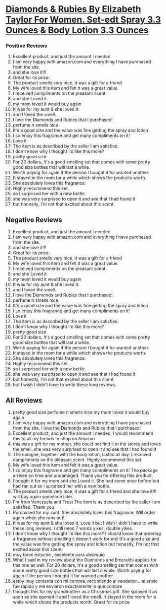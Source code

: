 # [Diamonds &amp; Rubies By Elizabeth Taylor For Women. Set-edt Spray 3.3 Ounces &amp; Body Lotion 3.3 Ounces](https://products.checkmycream.com/products/Diamonds-and-Rubies-By-Elizabeth-Taylor-For-Women.-Set-edt-Spray-3.3-Ounces-and-Body-Lotion-3.3-Ounces.html)

### Positive Reviews

<ol>
      <li>Excellent product,  and just the amount I needed</li>
      <li>I am very happy with amazon.com and everything I have purchased from the site.   </li>
      <li>and she love it!!!</li>
      <li>Great for its price.</li>
      <li>The product smells very nice, it was a gift for a friend</li>
      <li>My wife loved this item and felt it was a great value.</li>
      <li>I received compliments on the pleasant scent.</li>
      <li>and she Loved it.</li>
      <li>my mom loved it would buy again</li>
      <li>It was for my aunt &amp; she loved it.</li>
      <li>and I loved the smell.</li>
      <li>I love the Diamonds and Rubies that I purchased!</li>
      <li>perfume n smells nice</li>
      <li>It&#x27;s a good size and the value was fine getting the spray and lotion</li>
      <li>I so enjoy this fragrance and get many compliments on it!</li>
      <li>Love it</li>
      <li>The item is as described by the seller I am satisfied.</li>
      <li>I don&#x27;t know why I thought I&#x27;d like this more?</li>
      <li>pretty good size</li>
      <li>For 20 dollars, It&#x27;s a good smelling set that comes with some pretty good size bottles that will last a while.</li>
      <li>Worth paying for again if the person I bought it for wanted another.</li>
      <li>It stayed in the room for a while which shows the products worth.</li>
      <li>She absolutely loves this fragrance.</li>
      <li>Highly recommend this set.</li>
      <li>so i surprised her with a new bottle.</li>
      <li>she was very surprised to open it and see  that I had found it</li>
      <li>but honestly, I&#x27;m not that excited about this scent.</li>
</ol>


<h2>Negative Reviews</h2>
<ol>
<li> Excellent product,  and just the amount I needed</li>
<li> I am very happy with amazon.com and everything I have purchased from the site.   </li>
<li> and she love it!!!</li>
<li> Great for its price.</li>
<li> The product smells very nice, it was a gift for a friend</li>
<li> My wife loved this item and felt it was a great value.</li>
<li> I received compliments on the pleasant scent.</li>
<li> and she Loved it.</li>
<li> my mom loved it would buy again</li>
<li> It was for my aunt &amp; she loved it.</li>
<li> and I loved the smell.</li>
<li> I love the Diamonds and Rubies that I purchased!</li>
<li> perfume n smells nice</li>
<li> It&#x27;s a good size and the value was fine getting the spray and lotion</li>
<li> I so enjoy this fragrance and get many compliments on it!</li>
<li> Love it</li>
<li> The item is as described by the seller I am satisfied.</li>
<li> I don&#x27;t know why I thought I&#x27;d like this more?</li>
<li> pretty good size</li>
<li> For 20 dollars, It&#x27;s a good smelling set that comes with some pretty good size bottles that will last a while.</li>
<li> Worth paying for again if the person I bought it for wanted another.</li>
<li> It stayed in the room for a while which shows the products worth.</li>
<li> She absolutely loves this fragrance.</li>
<li> Highly recommend this set.</li>
<li> so i surprised her with a new bottle.</li>
<li> she was very surprised to open it and see  that I had found it</li>
<li> but honestly, I&#x27;m not that excited about this scent.</li>
<li> but I wish I didn&#x27;t have to write these long reviews.</li>
</ol>

<h2>All Reviews</h2>

<ol>
    <li> pretty good size perfume n smells nice my mom loved it would buy again</li>
    <li> I am very happy with amazon.com and everything I have purchased from the site.   I love the Diamonds and Rubies that I purchased!</li>
    <li> Excellent product,  and just the amount I needed, I would recommend this to all my friends to shop on Amazon</li>
    <li> this was a gift for my mother. she could not find it in the stores and loves the smell. she was very surprised to open it and see  that I had found it</li>
    <li> The cologne, together with the body lotion, lasted all day.  I received compliments on the pleasant scent. Highly recommend this set.</li>
    <li> My wife loved this item and felt it was a great value.</li>
    <li> I so enjoy this fragrance and get many compliments on it! The package arrived on time and undamaged. Thank you for offering this product.</li>
    <li> I bought it for my mom and she Loved it. She had some once before but had ran out so i surprised her with a new bottle.</li>
    <li> The product smells very nice, it was a gift for a friend and she love it!!! will buy again sometime later...</li>
    <li> I&#x27;m from Venezuela and Trust The item is as described by the seller I am satisfied. Thank you</li>
    <li> Purchased for my aunt. She absolutely loves this fragrance. Will order again when she runs out!!</li>
    <li> It was for my aunt &amp; she loved it. Love it but I wish I didn&#x27;t have to write these long reviews. I still need 7 words yikes, double yikes.</li>
    <li> I don&#x27;t know why I thought I&#x27;d like this more? I should know that ordering a fragrance without smelling it doesn&#x27;t work for me! It&#x27;s a good size and the value was fine getting the spray and lotion but honestly, I&#x27;m not that excited about this scent.</li>
    <li> muy  buen estuche , excelente  para obsequio</li>
    <li> What I said in my review about the Diamonds and Emeralds applies for this one as well. For 20 dollars, It&#x27;s a good smelling set that comes with some pretty good size bottles that will last a while. Worth paying for again if the person I bought it for wanted another.</li>
    <li> estoy muy contenta con mi compra, recomiendo al vendedor... el envio fue rapido y me enviaron exactamente lo que compre</li>
    <li> I bought this for my grandmother as a Christmas gift. She sprayed it as soon as she opened it and I loved the smell. It stayed in the room for a while which shows the products worth. Great for its price.</li>
</ol>




